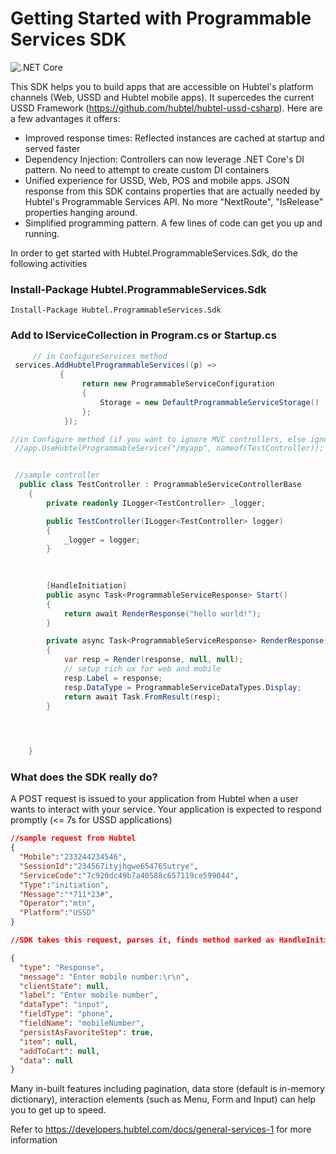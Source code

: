 
# Getting Started with Programmable Services SDK
![.NET Core](https://github.com/hubtel/programmable-services-sdk-dotnet/workflows/.NET%20Core/badge.svg)

This SDK helps you to build apps that are accessible on Hubtel's platform channels (Web, USSD and Hubtel mobile apps). It supercedes the current USSD Framework (https://github.com/hubtel/hubtel-ussd-csharp). Here are a few advantages it offers:
- Improved response times: Reflected instances are cached at startup and served faster
- Dependency Injection: Controllers can now leverage .NET Core's DI pattern. No need to attempt to create custom DI containers
- Unified experience for USSD, Web, POS and mobile apps. JSON response from this SDK contains properties that are actually needed by Hubtel's Programmable Services API. No more "NextRoute", "IsRelease" properties hanging around.
- Simplified programming pattern. A few lines of code can get you up and running.
 
In order to get started with Hubtel.ProgrammableServices.Sdk, do the following activities
### Install-Package Hubtel.ProgrammableServices.Sdk

    Install-Package Hubtel.ProgrammableServices.Sdk

                   
### Add to IServiceCollection in Program.cs or Startup.cs
``` c#
     // in ConfigureServices method
 services.AddHubtelProgrammableServices((p) =>
           {
                return new ProgrammableServiceConfiguration
                {
                    Storage = new DefaultProgrammableServiceStorage()
                };
            });

//in Configure method (if you want to ignore MVC controllers, else ignore this line)
 //app.UseHubtelProgrammableService("/myapp", nameof(TestController));


 //sample controller
  public class TestController : ProgrammableServiceControllerBase
    {
        private readonly ILogger<TestController> _logger;

        public TestController(ILogger<TestController> logger)
        {
            _logger = logger;
        }

        
       
        [HandleInitiation]
        public async Task<ProgrammableServiceResponse> Start()
        {
            return await RenderResponse("hello world!");
        }

        private async Task<ProgrammableServiceResponse> RenderResponse(string response)
        {
            var resp = Render(response, null, null);
            // setup rich ux for web and mobile
            resp.Label = response;
            resp.DataType = ProgrammableServiceDataTypes.Display;
            return await Task.FromResult(resp);
        }

       

        
    }
```

### What does the SDK really do?
A POST request is issued to your application from Hubtel when a user wants to interact with your service. Your application is expected to respond promptly (<= 7s for USSD applications)

``` json
//sample request from Hubtel
{
  "Mobile":"233244234546", 
  "SessionId":"234567ityjhgwe654765utrye",  
  "ServiceCode":"7c920dc49b7a40588c657119ce599044", 
  "Type":"initiation", 
  "Message":"*711*23#", 
  "Operator":"mtn",
  "Platform":"USSD"
}

//SDK takes this request, parses it, finds method marked as HandleInitiation, and invoke it for a response. Below is sample response:

{
  "type": "Response",
  "message": "Enter mobile number:\r\n",
  "clientState": null,
  "label": "Enter mobile number",
  "dataType": "input",
  "fieldType": "phone",
  "fieldName": "mobileNumber",
  "persistAsFavoriteStep": true,
  "item": null,
  "addToCart": null,
  "data": null
}
```
Many in-built features including pagination, data store (default is in-memory dictionary), interaction elements (such as Menu, Form and Input) can help you to get up to speed.

Refer to https://developers.hubtel.com/docs/general-services-1 for more information
